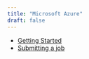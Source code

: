 ```yaml
---
title: "Microsoft Azure"
draft: false
---
```


* [Getting Started](/usage/cloud/azure/1-gettingstarted)
* [Submitting a job](/usage/cloud/azure/2-jobsubmission)
